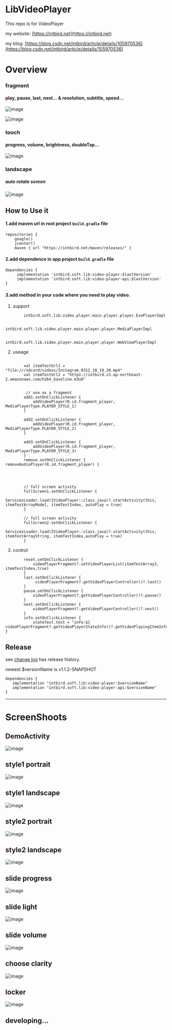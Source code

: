 LibVideoPlayer
========

This repo is for VideoPlayer

my website: [https://intbird.net](https://intbird.net)  

my blog: [https://blog.csdn.net/intbird/article/details/105970536](https://blog.csdn.net/intbird/article/details/105970536)

# Overview  
### fragment
#### play, pause, last, next... & resolution, subtitle, speed...
![image](screenshoots/00.png)

![image](screenshoots/0.png)

### touch
#### progress, volume, brightness, doubleTap...
![image](screenshoots/01.png)

### landscape
##### auto rotate screen 
![image](screenshoots/02.png)

How to Use it
--------
#### 1.add maven url in root project `build.gradle` file
```
repositories {
    google()
    jcenter()
    maven { url "https://intbird.net/maven/releases/" }
```


#### 2.add dependence in app project `build.gradle` file
```
dependencies {
     implementation 'intbird.soft.lib:video-player:$lastVersion'
     implementation 'intbird.soft.lib:video-player-api:$lastVersion'
}
```


#### 3.add method in your code where you need to play video.

1. support
```
        intbird.soft.lib.video.player.main.player.player.ExoPlayerImpl

        intbird.soft.lib.video.player.main.player.player.MediaPlayerImpl

        intbird.soft.lib.video.player.main.player.player.WebViewPlayerImpl

```

2. useage
```
        
        val itemTestUrl1 = "file:///sdcard/videos/Instagram_0312_10_19_20.mp4"
        val itemTestUrl2 = "https://intbird.s3.ap-northeast-2.amazonaws.com/h264_baseline.m3u8"


         // use as a fragment
        add1.setOnClickListener { 
            addVideoPlayer(R.id.fragment_player, MediaPlayerType.PLAYER_STYLE_1) 
        }
        
        add2.setOnClickListener { 
            addVideoPlayer(R.id.fragment_player, MediaPlayerType.PLAYER_STYLE_2)
        }

        add3.setOnClickListener { 
            addVideoPlayer(R.id.fragment_player, MediaPlayerType.PLAYER_STYLE_3)
        }
        remove.setOnClickListener { removeAudioPlayer(R.id.fragment_player) }


       

        // full screen activity
        fullScreen1.setOnClickListener {
            ServicesLoader.load(IVideoPlayer::class.java)?.startActivity(this, itemTestArrayModel, itemTestIndex, autoPlay = true)
        }

        // full screen activity
        fullScreen2.setOnClickListener {
            ServicesLoader.load(IVideoPlayer::class.java)?.startActivity(this, itemTestArrayString, itemTestIndex,autoPlay = true)
        }
```

3. control
```
        reset.setOnClickListener {
            videoPlayerFragment?.setVideoPlayerList(itemTestArray3, itemTestIndex,true)
        }
        last.setOnClickListener {
             videoPlayerFragment?.getVideoPlayerController()?.last() 
        }
        pause.setOnClickListener { 
            videoPlayerFragment?.getVideoPlayerController()?.pause()
        }
        next.setOnClickListener { 
            videoPlayerFragment?.getVideoPlayerController()?.next() 
        }
        info.setOnClickListener { 
            stateText.text = "info:${ videoPlayerFragment?.getVideoPlayerStateInfo()?.getVideoPlayingItemInfo()}" }

```


Release
--------
see [change log](CHANGELOG.md) has release history.

newest $versionName is v1.1.2-SNAPSHOT

```
dependencies {
   implementation "intbird.soft.lib:video-player:$versionName"
   implementation "intbird.soft.lib:video-player-api:$versionName"
}
```

------

# ScreenShoots

## DemoActivity  
![image](screenshoots/demo.png)

## style1 portrait
![image](screenshoots/1.png)

## style1 landscape
![image](screenshoots/2.png)

## style2 portrait
![image](screenshoots/3.png)

## style2 landscape
![image](screenshoots/4.png)

##  slide progress
![image](screenshoots/6.png)

## slide light
![image](screenshoots/7.png)

## slide volume
![image](screenshoots/8.png)

##  choose clarity
![image](screenshoots/9.png)


##  locker
![image](screenshoots/10.png)

##  developing...
